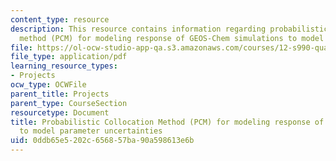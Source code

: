 ```yaml
---
content_type: resource
description: This resource contains information regarding probabilistic collocation
  method (PCM) for modeling response of GEOS-Chem simulations to model parameter uncertainties.
file: https://ol-ocw-studio-app-qa.s3.amazonaws.com/courses/12-s990-quantifying-uncertainty-fall-2012/0ddb65e5202c656857ba90a598613e6b_MIT12_S990F12_Thackray.pdf
file_type: application/pdf
learning_resource_types:
- Projects
ocw_type: OCWFile
parent_title: Projects
parent_type: CourseSection
resourcetype: Document
title: Probabilistic Collocation Method (PCM) for modeling response of GEOS-Chem simulations
  to model parameter uncertainties
uid: 0ddb65e5-202c-6568-57ba-90a598613e6b
---
```


